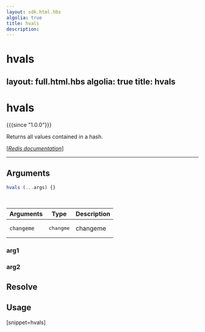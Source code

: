 ```yaml
---
layout: sdk.html.hbs
algolia: true
title: hvals
description:
---
```


# hvals
layout: full.html.hbs
algolia: true
title: hvals
---

# hvals

{{{since "1.0.0"}}}

Returns all values contained in a hash.

[[_Redis documentation_]](https://redis.io/commands/hvals)

---

## Arguments

```js
hvals (...args) {}

```

<br/>

| Arguments    | Type    | Description |
|--------------|---------|-------------|
| ``changeme`` | <pre>changme</pre> | changeme    |

### arg1

### arg2

## Resolve

## Usage

[snippet=hvals]
